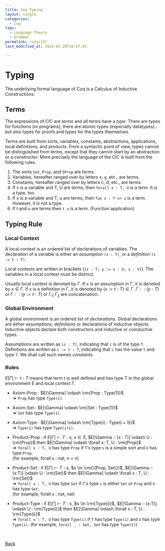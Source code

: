 ```yaml
---
title: Coq Typing
layout: single
categories:
  - Coq
tags:
  - Language Theory
  - Grammar
permalink: /coq/13/
last_modified_at: 2024-01-29T18:57:43

---
```


# Typing

The underlying formal language of Coq is a Calculus of Inductive Constructions.

## Terms

The expressions of CIC are *terms* and all terms have a *type*.
There are types for functions (or programs),
there are atomic types (especially datatypes)...
but also types for proofs and types for the types themselves.

Terms are built from sorts, variables, constants, abstractions, applications, local definitions, and products.
From a syntactic point of view, types cannot be distinguished from terms,
except that they cannot start by an abstraction or a constructor.
More precisely the language of the CIC is built from the following rules.

1. The sorts `Set`, `Prop`, and `SProp` are terms.
2. Variables, hereafter ranged over by letters x, y, etc., are terms.
3. Constants, hereafter ranged over by letters c, d, etc., are terms.
4. If x is a variable and T, U are terms,
then `forall x : T, U` is a term.
It is a type, too.
5. If x is a variable and T, u are terms,
then `fun x : T => u` is a term.
However, it is not a type.
6. If t and u are terms then `t u` is a term. (Function application)

## Typing Rule

### Local Context

A local context is an ordered list of declarations of variables.
The declaration of a variable is either an *assumption* `(x : T)`,
or a *definition* `(x := t : T)`.

Local contexts are written in brackets (`[x : T; y := u : U; z : V]`).
The variables in a local context must be distinct.

Usually local context is denoted by $\Gamma$.
If x is an assumption in $\Gamma$, it is denoted by $x \in \Gamma$.
If x is a definition in $\Gamma$, it is denoted by $(x := t : T) \in \Gamma$.
$\Gamma::(y:T)$ or $\Gamma::(y:=t:T)$ or $\Gamma_{1};\Gamma_{2}$ are concatenation.

### Global Environment

A global environment is an ordered list of *declarations*.
Global declarations are either *assumptions*, *definitions* or declarations of inductive objects.
Inductive objects declare both constructors and inductive or coinductive types.

Assumptions are written as `(c : T)`, indicating that `c` is of the type `T`.
Definitions are written as `c := t : T`, indicating that `c` has the value `t` and type `T`.
We shall call such names *constants*.

### Rules

$E[\Gamma] \vdash t: T$ means that term t is well defined and has type T in the global environment E and local context $\Gamma$.

* Axiom-Prop : $E[\Gamma] \vdash \rm{Prop : Type(1)}$  
=> `Prop` has type `Type(1)`.

* Axiom-Set : $E[\Gamma] \vdash \rm{Set : Type(1)}$  
=> `Set` has type `Type(1)`.

* Axiom-Type : $E[\Gamma] \vdash \rm{Type(i) : Type(i + 1)}$  
=> `Type(i)` has type `Type(i+1)`.

* Product-Prop : if $E[\Gamma] \vdash T : s$, $s \in S$, $E[\Gamma :: (x : T)] \vdash U : \rm{Prop}$ then $E[\Gamma] \vdash \forall x: T, U : \rm{Prop}$  
=> `forall x : T, U` has type `Prop` if `T`'s type `s` is a simple sort and `U` has type `Prop`.  
(for example, forall x : nat, n = n)

* Product-Set : if $E[\Gamma] \vdash T : s$, $s \in \rm{\{Prop, Set\}}$, $E[\Gamma :: (x:T)] \vdash U : \rm{Set}$ then $E[\Gamma] \vdash \forall x : T, U : \rm{Set}$  
=> `forall x : T, U` has type `Set` if `T`'s type `s` is either `Set` or `Prop` and `U` has type `Set`.  
(for example, forall x : nat, nat)

* Product-Type : if $E[\Gamma] \vdash T : s$, $s \in \rm{Type(i)}$, $E[\Gamma :: (x:T)] \vdash U : \rm{Type(i)}$ then $E[\Gamma] \vdash \forall x : T, U : \rm{Type(i)}$  
=> `forall x : T, U` has type `Type(i)` if `T` has type `Type(i)` and `U` has type `Type(i)`.
(for example, `forall _ : Set, Set` has type `Type(1)`)

<br>

[Back](/coq/)